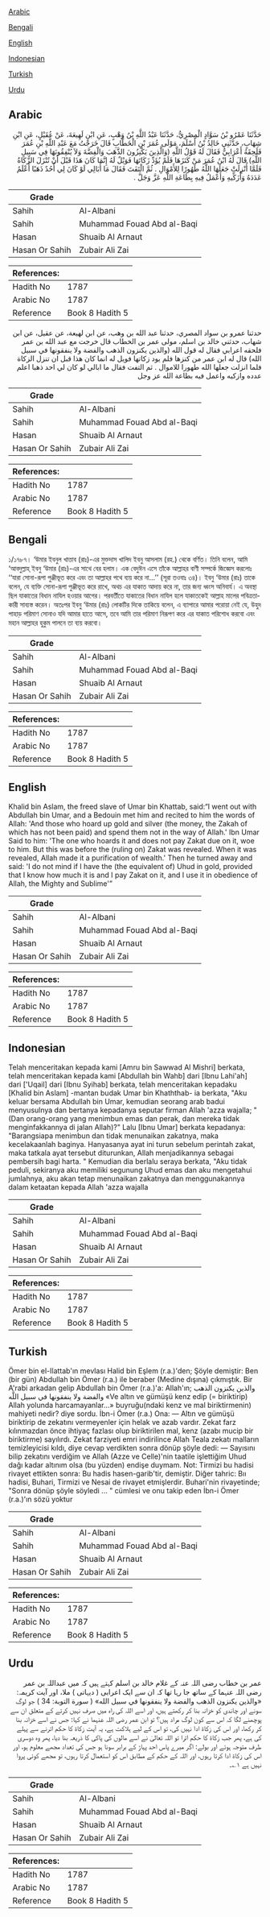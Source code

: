 [Arabic](#arabic)

[Bengali](#bengali)

[English](#english)

[Indonesian](#indonesian)

[Turkish](#turkish)

[Urdu](#urdu)

## Arabic


<div dir="rtl" lang="ar" style={{fontSize:'larger',backgroundColor:'#f8f9fa',padding:20}}>
حَدَّثَنَا عَمْرُو بْنُ سَوَّادٍ الْمِصْرِيُّ، حَدَّثَنَا عَبْدُ اللَّهِ بْنُ وَهْبٍ، عَنِ ابْنِ لَهِيعَةَ، عَنْ عُقَيْلٍ، عَنِ ابْنِ شِهَابٍ، حَدَّثَنِي خَالِدُ بْنُ أَسْلَمَ، مَوْلَى عُمَرَ بْنِ الْخَطَّابِ قَالَ خَرَجْتُ مَعَ عَبْدِ اللَّهِ بْنِ عُمَرَ فَلَحِقَهُ أَعْرَابِيٌّ فَقَالَ لَهُ قَوْلُ اللَّهِ ‏(وَالَّذِينَ يَكْنِزُونَ الذَّهَبَ وَالْفِضَّةَ وَلاَ يُنْفِقُونَهَا فِي سَبِيلِ اللَّهِ)‏ قَالَ لَهُ ابْنُ عُمَرَ مَنْ كَنَزَهَا فَلَمْ يُؤَدِّ زَكَاتَهَا فَوَيْلٌ لَهُ إِنَّمَا كَانَ هَذَا قَبْلَ أَنْ تُنْزَلَ الزَّكَاةُ فَلَمَّا أُنْزِلَتْ جَعَلَهَا اللَّهُ طَهُورًا لِلأَمْوَالِ ‏.‏ ثُمَّ الْتَفَتَ فَقَالَ مَا أُبَالِي لَوْ كَانَ لِي أُحُدٌ ذَهَبًا أَعْلَمُ عَدَدَهُ وَأُزَكِّيهِ وَأَعْمَلُ فِيهِ بِطَاعَةِ اللَّهِ عَزَّ وَجَلَّ ‏.‏
</div>
<div style={{backgroundColor:'#f8f9fa',padding:20, marginBottom: 10}}><table> <thead> <tr> <th>Grade</th> <th></th> </tr> </thead> <tbody> <tr><td>Sahih</td><td>Al-Albani</td></tr><tr><td>Sahih</td><td>Muhammad Fouad Abd al-Baqi</td></tr><tr><td>Hasan</td><td>Shuaib Al Arnaut</td></tr><tr><td>Hasan Or Sahih</td><td>Zubair Ali Zai</td></tr></tbody></table><table> <thead> <tr> <th>References:</th> <th></th> </tr> </thead> <tbody><tr><td>Hadith No</td><td>1787</td></tr><tr><td>Arabic No</td><td>1787</td></tr><tr><td>Reference</td><td>Book 8 Hadith 5</td></tr></tbody></table></div>


<div dir="rtl" lang="ar" style={{fontSize:'larger',backgroundColor:'#f8f9fa',padding:20}}>
حدثنا عمرو بن سواد المصري، حدثنا عبد الله بن وهب، عن ابن لهيعة، عن عقيل، عن ابن شهاب، حدثني خالد بن اسلم، مولى عمر بن الخطاب قال خرجت مع عبد الله بن عمر فلحقه اعرابي فقال له قول الله (والذين يكنزون الذهب والفضة ولا ينفقونها في سبيل الله) قال له ابن عمر من كنزها فلم يود زكاتها فويل له انما كان هذا قبل ان تنزل الزكاة فلما انزلت جعلها الله طهورا للاموال . ثم التفت فقال ما ابالي لو كان لي احد ذهبا اعلم عدده وازكيه واعمل فيه بطاعة الله عز وجل
</div>
<div style={{backgroundColor:'#f8f9fa',padding:20, marginBottom: 10}}><table> <thead> <tr> <th>Grade</th> <th></th> </tr> </thead> <tbody> <tr><td>Sahih</td><td>Al-Albani</td></tr><tr><td>Sahih</td><td>Muhammad Fouad Abd al-Baqi</td></tr><tr><td>Hasan</td><td>Shuaib Al Arnaut</td></tr><tr><td>Hasan Or Sahih</td><td>Zubair Ali Zai</td></tr></tbody></table><table> <thead> <tr> <th>References:</th> <th></th> </tr> </thead> <tbody><tr><td>Hadith No</td><td>1787</td></tr><tr><td>Arabic No</td><td>1787</td></tr><tr><td>Reference</td><td>Book 8 Hadith 5</td></tr></tbody></table></div>

## Bengali


<div dir="ltr" lang="bn" style={{fontSize:'larger',backgroundColor:'#f8f9fa',padding:20}}>
১/১৭৮৭। ‘উমার ইবনুল খাত্তাব (রাঃ)-এর মুক্তদাস খালিদ ইবনু আসলাম (রহ.) থেকে বর্ণিত। তিনি বলেন, আমি ‘আবদুল্লাহ্ ইবনু ‘উমার (রাঃ)-এর সাথে বের হলাম। এক বেদুঈন এসে তাঁকে আল্লাহর বাণী সম্পর্কে জিজ্ঞেস করলোঃ ‘‘যারা সোনা-রূপা পুঞ্জীভূত করে এবং তা আল্লাহর পথে ব্যয় করে না...’’ (সূরা তওবাঃ ৩৪)। ইবনু ‘উমার (রাঃ) তাকে বলেন, যে ব্যক্তি সোনা-রূপা পুঞ্জীভূত করে রাখে, অথচ এর যাকাত আদায় করে না, তার জন্য ধ্বংস অনিবার্য। এ অবস্থা ছিল যাকাতের বিধান নাযিল হওয়ার আগের। পরবর্তীতে যাকাতের বিধান নাযিল হলে যাকাতকেই আল্লাহ মালের পবিত্রতাকারী সাব্যস্ত করেন। অতঃপর ইবনু ‘উমার (রাঃ) লোকটির দিকে তাকিয়ে বলেন, এ ব্যাপারে আমার পরোয়া নেই যে, উহুদ পাহাড় পরিমাণ সোনাও যদি আমার হাতে আসে, তবে আমি তার পরিমাণ নিরূপণ করে এর যাকাত পরিশোধ করবো এবং মহান আল্লাহর হুকুম পালনে তা ব্যয় করবো।
</div>
<div style={{backgroundColor:'#f8f9fa',padding:20, marginBottom: 10}}><table> <thead> <tr> <th>Grade</th> <th></th> </tr> </thead> <tbody> <tr><td>Sahih</td><td>Al-Albani</td></tr><tr><td>Sahih</td><td>Muhammad Fouad Abd al-Baqi</td></tr><tr><td>Hasan</td><td>Shuaib Al Arnaut</td></tr><tr><td>Hasan Or Sahih</td><td>Zubair Ali Zai</td></tr></tbody></table><table> <thead> <tr> <th>References:</th> <th></th> </tr> </thead> <tbody><tr><td>Hadith No</td><td>1787</td></tr><tr><td>Arabic No</td><td>1787</td></tr><tr><td>Reference</td><td>Book 8 Hadith 5</td></tr></tbody></table></div>

## English


<div dir="ltr" lang="en" style={{fontSize:'larger',backgroundColor:'#f8f9fa',padding:20}}>
Khalid bin Aslam, the freed slave of Umar bin Khattab, said:“I went out with Abdullah bin Umar, and a Bedouin met him and recited to him the words of Allah: 'And those who hoard up gold and silver (the money, the Zakah of which has not been paid) and spend them not in the way of Allah.' Ibn Umar Said to him: 'The one who hoards it and does not pay Zakat due on it, woe to him. But this was before the (ruling on) Zakat was revealed. When it was revealed, Allah made it a purification of wealth.' Then he turned away and said: 'I do not mind if I have the (the equivalent of) Uhud in gold, provided that I know how much it is and I pay Zakat on it, and I use it in obedience of Allah, the Mighty and Sublime'”
</div>
<div style={{backgroundColor:'#f8f9fa',padding:20, marginBottom: 10}}><table> <thead> <tr> <th>Grade</th> <th></th> </tr> </thead> <tbody> <tr><td>Sahih</td><td>Al-Albani</td></tr><tr><td>Sahih</td><td>Muhammad Fouad Abd al-Baqi</td></tr><tr><td>Hasan</td><td>Shuaib Al Arnaut</td></tr><tr><td>Hasan Or Sahih</td><td>Zubair Ali Zai</td></tr></tbody></table><table> <thead> <tr> <th>References:</th> <th></th> </tr> </thead> <tbody><tr><td>Hadith No</td><td>1787</td></tr><tr><td>Arabic No</td><td>1787</td></tr><tr><td>Reference</td><td>Book 8 Hadith 5</td></tr></tbody></table></div>

## Indonesian


<div dir="ltr" lang="id" style={{fontSize:'larger',backgroundColor:'#f8f9fa',padding:20}}>
Telah menceritakan kepada kami [Amru bin Sawwad Al Mishri] berkata, telah menceritakan kepada kami [Abdullah bin Wahb] dari [Ibnu Lahi'ah] dari ['Uqail] dari [Ibnu Syihab] berkata, telah menceritakan kepadaku [Khalid bin Aslam] -mantan budak Umar bin Khaththab- ia berkata, "Aku keluar bersama Abdullah bin Umar, kemudian seorang arab badui menyusulnya dan bertanya kepadanya seputar firman Allah 'azza wajalla; " (Dan orang-orang yang menimbun emas dan perak, dan mereka tidak menginfakkannya di jalan Allah)?" Lalu [Ibnu Umar] berkata kepadanya: "Barangsiapa menimbun dan tidak menunaikan zakatnya, maka kecelakaanlah baginya. Hanyasanya ayat ini turun sebelum perintah zakat, maka tatkala ayat tersebut diturunkan, Allah menjadikannya sebagai pembersih bagi harta. " Kemudian dia berlalu seraya berkata, "Aku tidak peduli, sekiranya aku memiliki segunung Uhud emas dan aku mengetahui jumlahnya, aku akan tetap menunaikan zakatnya dan menggunakannya dalam ketaatan kepada Allah 'azza wajalla
</div>
<div style={{backgroundColor:'#f8f9fa',padding:20, marginBottom: 10}}><table> <thead> <tr> <th>Grade</th> <th></th> </tr> </thead> <tbody> <tr><td>Sahih</td><td>Al-Albani</td></tr><tr><td>Sahih</td><td>Muhammad Fouad Abd al-Baqi</td></tr><tr><td>Hasan</td><td>Shuaib Al Arnaut</td></tr><tr><td>Hasan Or Sahih</td><td>Zubair Ali Zai</td></tr></tbody></table><table> <thead> <tr> <th>References:</th> <th></th> </tr> </thead> <tbody><tr><td>Hadith No</td><td>1787</td></tr><tr><td>Arabic No</td><td>1787</td></tr><tr><td>Reference</td><td>Book 8 Hadith 5</td></tr></tbody></table></div>

## Turkish


<div dir="ltr" lang="tr" style={{fontSize:'larger',backgroundColor:'#f8f9fa',padding:20}}>
Ömer bin el-Ilattab'ın mevlası Halid bin Eşlem (r.a.)'den; Şöyle demiştir: Ben (bir gün) Abdullah bin Ömer (r.a.) ile beraber (Medine dışına) çıkmıştık. Bir A'rabi arkadan gelip Abdullah bin Ömer (r.a.)'a: Allah'ın; والذين يكنزون الذهب والفضة ولا ينفقونها في سبيل اللَّه «Ve altın ve gümüşü kenz edip (= biriktirip) Allah yolunda harcamayanlar...» buyruğu(ndaki kenz ve mal biriktirmenin) mahiyeti nedir? diye sordu. İbn-i Ömer (r.a.) Ona: — Altın ve gümüşü biriktirip de zekatını vermeyenler için helak ve azab vardır. Zekat farz kılınmazdan önce ihtiyaç fazlası olup biriktirilen mal, kenz (azabı mucip bir biriktirme) sayılırdı. Zekat farziyeti emri indirilince Allah Teala zekatı malların temizleyicisi kıldı, diye cevap verdikten sonra dönüp şöyle dedi: — Sayısını bilip zekatını verdiğim ve Allah (Azze ve Celle)'nin taatile işlettiğim Uhud dağı kadar altınım olsa (bu yüzden) endişe duymam. Not: Tirmizi bu hadisi rivayet ettikten sonra: Bu hadis hasen-garib'tir, demiştir. Diğer tahric: Bıı hadisi, Buhari, Tirmizi ve Nesai de rivayet etmişlerdir. Buhari'nin rivayetinde; "Sonra dönüp şöyle söyledi ... " cümlesi ve onu takip eden İbn-i Ömer (r.a.)'ın sözü yoktur
</div>
<div style={{backgroundColor:'#f8f9fa',padding:20, marginBottom: 10}}><table> <thead> <tr> <th>Grade</th> <th></th> </tr> </thead> <tbody> <tr><td>Sahih</td><td>Al-Albani</td></tr><tr><td>Sahih</td><td>Muhammad Fouad Abd al-Baqi</td></tr><tr><td>Hasan</td><td>Shuaib Al Arnaut</td></tr><tr><td>Hasan Or Sahih</td><td>Zubair Ali Zai</td></tr></tbody></table><table> <thead> <tr> <th>References:</th> <th></th> </tr> </thead> <tbody><tr><td>Hadith No</td><td>1787</td></tr><tr><td>Arabic No</td><td>1787</td></tr><tr><td>Reference</td><td>Book 8 Hadith 5</td></tr></tbody></table></div>

## Urdu


<div dir="rtl" lang="ur" style={{fontSize:'larger',backgroundColor:'#f8f9fa',padding:20}}>
عمر بن خطاب رضی اللہ عنہ کے غلام خالد بن اسلم کہتے ہیں کہ میں عبداللہ بن عمر رضی اللہ عنہما کے ساتھ جا رہا تھا کہ ان سے ایک اعرابی ( دیہاتی ) ملا، اور آیت کریمہ: «والذين يكنزون الذهب والفضة ولا ينفقونها في سبيل الله» ( سورة التوبة: 34 ) جو لوگ سونے اور چاندی کو خزانہ بنا کر رکھتے ہیں، اور اسے اللہ کی راہ میں صرف نہیں کرتے کے متعلق ان سے پوچھنے لگا کہ اس سے کون لوگ مراد ہیں؟ تو ابن عمر رضی اللہ عنہما نے کہا: جس نے اسے خزانہ بنا کر رکھا، اور اس کی زکاۃ ادا نہیں کی، تو اس کے لیے ہلاکت ہے، یہ آیت زکاۃ کا حکم اترنے سے پہلے کی ہے، پھر جب زکاۃ کا حکم اترا تو اللہ تعالیٰ نے اسے مالوں کی پاکی کا ذریعہ بنا دیا، پھر وہ دوسری طرف متوجہ ہوئے اور بولے: اگر میرے پاس احد پہاڑ کے برابر سونا ہو جس کی تعداد مجھے معلوم ہو، اور اس کی زکاۃ ادا کرتا رہوں، اور اللہ کے حکم کے مطابق اس کو استعمال کرتا رہوں، تو مجھے کوئی پروا نہیں ہے ۱؎۔
</div>
<div style={{backgroundColor:'#f8f9fa',padding:20, marginBottom: 10}}><table> <thead> <tr> <th>Grade</th> <th></th> </tr> </thead> <tbody> <tr><td>Sahih</td><td>Al-Albani</td></tr><tr><td>Sahih</td><td>Muhammad Fouad Abd al-Baqi</td></tr><tr><td>Hasan</td><td>Shuaib Al Arnaut</td></tr><tr><td>Hasan Or Sahih</td><td>Zubair Ali Zai</td></tr></tbody></table><table> <thead> <tr> <th>References:</th> <th></th> </tr> </thead> <tbody><tr><td>Hadith No</td><td>1787</td></tr><tr><td>Arabic No</td><td>1787</td></tr><tr><td>Reference</td><td>Book 8 Hadith 5</td></tr></tbody></table></div>